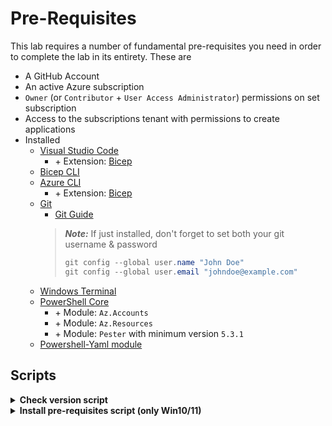 
# Pre-Requisites

This lab requires a number of fundamental pre-requisites you need in order to complete the lab in its entirety. These are
- A GitHub Account
- An active Azure subscription
- `Owner` (or `Contributor` + `User Access Administrator`) permissions on set subscription
- Access to the subscriptions tenant with permissions to create applications
- Installed
  - [Visual Studio Code](https://code.visualstudio.com/Download)
    - \+ Extension: [Bicep](https://docs.microsoft.com/en-us/azure/azure-resource-manager/bicep/install)
  - [Bicep CLI](https://docs.microsoft.com/en-us/azure/azure-resource-manager/bicep/install#manual-with-powershell)
  - [Azure CLI](https://docs.microsoft.com/en-us/cli/azure/install-azure-cli)
    - \+ Extension: [Bicep](https://docs.microsoft.com/en-us/azure/azure-resource-manager/bicep/install#azure-cli)
  - [Git](https://git-scm.com/downloads)
    - [Git Guide](https://rogerdudler.github.io/git-guide/)
    > ***Note:*** If just installed, don't forget to set both your git username & password
    > ```PowerShell
    > git config --global user.name "John Doe"
    > git config --global user.email "johndoe@example.com"
    > ```
  - [Windows Terminal](https://www.microsoft.com/en-US/p/windows-terminal/9n0dx20hk701?activetab=pivot:overviewtab)
  - [PowerShell Core](https://docs.microsoft.com/en-us/powershell/scripting/install/installing-powershell?view=powershell-7.2)
    - \+ Module: `Az.Accounts`
    - \+ Module: `Az.Resources`
    - \+ Module: `Pester` with minimum version `5.3.1`
  - [Powershell-Yaml module](https://www.powershellgallery.com/packages/powershell-yaml/0.4.2)

## Scripts

<details>
<summary><b>Check version script</b></summary>

```powershell
    az --version
    bicep --version
    git --version
    code --version
    pwsh --version
    Get-Module -Name 'Az.Accounts' -ListAvailable
    Get-Module -Name 'Az.Resources' -ListAvailable
    Get-Module -Name 'Pester' -ListAvailable
```
</details>


<details>
<summary><b>Install pre-requisites script (only Win10/11)</b></summary>

> **Note:** You must have `winget` installed. You can achieve this by installing the App `App Installer` from the [Microsoft Store](https://www.microsoft.com/store/productId/9NBLGGH4NNS1).

```PowerShell
# WinGet software
winget install --id 'Git.Git' -e --source winget
winget install --id 'Microsoft.PowerShell' -e --source winget
winget install --id 'Microsoft.AzureCLI' -e --source winget
winget install --id 'Microsoft.Bicep' -e --source winget
winget install --id 'Microsoft.VisualStudioCode' -e --source winget
winget install --id 'GitHub.GitHubDesktop' -e --source winget
winget install --id 'Microsoft.WindowsTerminal' -e --source winget

# Reboot to finish VS Code install
  
# VS Code Extensions
code --install-extension 'ms-azuretools.vscode-bicep'
code --install-extension 'ms-vscode.PowerShell'
code --install-extension 'msazurermtools.azurerm-vscode-tools'
code --install-extension 'ms-vscode.azurecli'

# Set-ExecutionPolicy
Set-executionpolicy -executionpolicy unrestricted
  
# Installing or updating PowerShell modules may require elevated permissions.
Install-Module -Name 'Az.Accounts' -Scope 'CurrentUser' -Force
Install-Module -Name 'Az.Resources' -Scope 'CurrentUser' -Force
Install-Module -Name 'Pester' -Scope 'CurrentUser' -Force
Install-Module -Name 'powershell-yaml' -Scope 'CurrentUser' -Force
```

If you already have the Azure CLI installed, please update your CLI installation with `az upgrade`.  
You should also update the PowerShell modules, if installed, with `Update-Module`.

</details>
